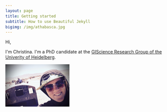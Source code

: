 ```yaml
---
layout: page
title: Getting started
subtitle: How to use Beautiful Jekyll
bigimg: /img/athabasca.jpg
---
```


Hi, 

I'm Christina. I'm a PhD candidate at the [GIScience Research Group of the Univerity of Heidelberg](https://www.geog.uni-heidelberg.de/gis/ludwig.html). 


<img src="img/profile_uyuni.jpg" alt="Avatar" style="width:200px">
